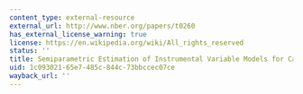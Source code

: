 ```yaml
---
content_type: external-resource
external_url: http://www.nber.org/papers/t0260
has_external_license_warning: true
license: https://en.wikipedia.org/wiki/All_rights_reserved
status: ''
title: Semiparametric Estimation of Instrumental Variable Models for Causal Effects
uid: 1c093021-65e7-485c-844c-73bbccec07ce
wayback_url: ''
---
```

